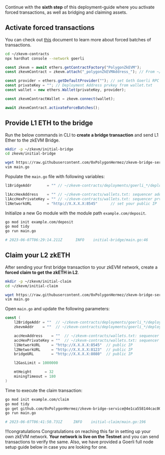 
Continue with the **sixth step** of this deployment-guide where you activate forced transactions, as well as bridging and claiming assets.

## Activate forced transactions

You can check out [this](../../architecture/protocol/malfunction-resistance/sequencer-resistance.md) document to learn more about forced batches of transactions.

```bash
cd ~/zkevm-contracts
npx hardhat console --network goerli
```

```js
const zkevm = await ethers.getContractFactory("PolygonZkEVM");
const zkevmContract = zkevm.attach("_polygonZkEVMAddress_"); // From ~/zkevm-contracts/deployments/goerli_*/deploy_output.json polygonZkEVMAddress

const provider = ethers.getDefaultProvider(""); // set Geth Goerli RPC endpoint
const privateKey = ""; // Deployment Address prvkey from wallet.txt
const wallet = new ethers.Wallet(privateKey, provider);

const zkevmContractWallet = zkevm.connect(wallet);

await zkevmContract.activateForceBatches();
```

## Provide L1 ETH to the bridge

Run the below commands in CLI to **create a bridge transaction** and send L1 Ether to the zkEVM Bridge.

```bash
mkdir -p ~/zkevm/initial-bridge
cd zkevm/initial-bridge

wget https://raw.githubusercontent.com/0xPolygonHermez/zkevm-bridge-service/develop/test/scripts/deposit/main.go
vim main.go
```

Populate the `main.go` file with following variables:

```go
l1BridgeAddr       = "" // ~/zkevm-contracts/deployments/goerli_*/deploy_output.json: polygonZkEVMBridgeAddress

l1AccHexAddress    = "" // ~/zkevm-contracts/wallets.txt: sequencer address
l1AccHexPrivateKey = "" // ~/zkevm-contracts/wallets.txt: sequencer prvkey
l1NetworkURL       = "http://X.X.X.X:8545"      // set your public IP
```

Initialize a new Go module with the module path `example.com/deposit`.

```bash
go mod init example.com/deposit
go mod tidy
go run main.go

# 2023-06-07T06:29:14.211Z      INFO    initial-bridge/main.go:46       Success!        {"pid": 776268, "version": "v0.1.0"}
```

## Claim your L2 zkETH

After sending your first bridge transaction to your zkEVM network, create a **forced claim to get the zkETH in L2**.

```bash
mkdir -p ~/zkevm/initial-claim
cd ~/zkevm/initial-claim

wget https://raw.githubusercontent.com/0xPolygonHermez/zkevm-bridge-service/develop/test/scripts/initialClaim/main.go
vim main.go
```

Open `main.go` and update the following parameters:

```go
const (
    l2BridgeAddr = ""  // ~/zkevm-contracts/deployments/goerli_*/deploy_output.json: polygonZkEVMBridgeAddress
    zkevmAddr    = ""  // ~/zkevm-contracts/deployments/goerli_*/deploy_output.json: polygonZkEVMAddress

    accHexAddress    = ""  // ~/zkevm-contracts/wallets.txt: sequencer address
    accHexPrivateKey = ""  // ~/zkevm-contracts/wallets.txt: sequencer prvkey
    l1NetworkURL     = "http://X.X.X.X:8545"  // public IP
    l2NetworkURL     = "http://X.X.X.X:8123"  // public IP
    bridgeURL        = "http://X.X.X.X:8080"  // public IP

    l2GasLimit = 1000000

    mtHeight      = 32
    miningTimeout = 180
)
```

Time to execute the claim transaction:

```bash
go mod init example.com/claim
go mod tidy
go get github.com/0xPolygonHermez/zkevm-bridge-service@4e1ca558144cac00fe0762329aaf7b3e9482b57a
go run main.go

# 2023-06-07T06:41:50.731Z     INFO    initial-claim/main.go:196       Success!!!!     {"pid": 783804, "version": "v0.1.0"}
```

!!!congratulations
    Congratulations on reaching this far in setting up your own zkEVM network.
    **Your network is live on the Testnet** and you can send transactions to verify the same. Also, we have provided a Goerli full node setup guide below in case you are looking for one.
